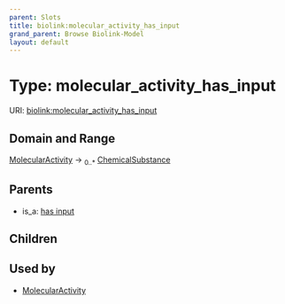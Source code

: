 ```yaml
---
parent: Slots
title: biolink:molecular_activity_has_input
grand_parent: Browse Biolink-Model
layout: default
---
```


# Type: molecular_activity_has_input




URI: [biolink:molecular_activity_has_input](https://w3id.org/biolink/vocab/molecular_activity_has_input)

## Domain and Range

[MolecularActivity](MolecularActivity.md) ->  <sub>0..*</sub> [ChemicalSubstance](ChemicalSubstance.md)

## Parents

 *  is_a: [has input](has_input.md)

## Children


## Used by

 * [MolecularActivity](MolecularActivity.md)
